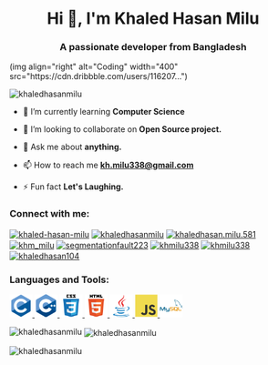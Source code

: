 <h1 align="center">Hi 👋, I'm Khaled Hasan Milu</h1>
<h3 align="center">A passionate developer from Bangladesh</h3>
(img align="right" alt="Coding" width="400" src="https://cdn.dribbble.com/users/116207...")
<p align="left"> <img src="https://komarev.com/ghpvc/?username=khaledhasanmilu&label=Profile%20views&color=0e75b6&style=flat" alt="khaledhasanmilu" /> </p>

- 🌱 I’m currently learning **Computer Science**

- 👯 I’m looking to collaborate on **Open Source project.**

- 💬 Ask me about **anything.**

- 📫 How to reach me **kh.milu338@gmail.com**

- ⚡ Fun fact **Let's Laughing.**

<h3 align="left">Connect with me:</h3>
<p align="left">
<a href="https://linkedin.com/in/khaled-hasan-milu" target="blank"><img align="center" src="https://raw.githubusercontent.com/rahuldkjain/github-profile-readme-generator/master/src/images/icons/Social/linked-in-alt.svg" alt="khaled-hasan-milu" height="30" width="40" /></a>
<a href="https://kaggle.com/khaledhasanmilu" target="blank"><img align="center" src="https://raw.githubusercontent.com/rahuldkjain/github-profile-readme-generator/master/src/images/icons/Social/kaggle.svg" alt="khaledhasanmilu" height="30" width="40" /></a>
<a href="https://fb.com/khaledhasan.milu.581" target="blank"><img align="center" src="https://raw.githubusercontent.com/rahuldkjain/github-profile-readme-generator/master/src/images/icons/Social/facebook.svg" alt="khaledhasan.milu.581" height="30" width="40" /></a>
<a href="https://instagram.com/khm_milu" target="blank"><img align="center" src="https://raw.githubusercontent.com/rahuldkjain/github-profile-readme-generator/master/src/images/icons/Social/instagram.svg" alt="khm_milu" height="30" width="40" /></a>
<a href="https://www.youtube.com/c/segmentationfault223" target="blank"><img align="center" src="https://raw.githubusercontent.com/rahuldkjain/github-profile-readme-generator/master/src/images/icons/Social/youtube.svg" alt="segmentationfault223" height="30" width="40" /></a>
<a href="https://www.codechef.com/users/khmilu338" target="blank"><img align="center" src="https://cdn.jsdelivr.net/npm/simple-icons@3.1.0/icons/codechef.svg" alt="khmilu338" height="30" width="40" /></a>
<a href="https://www.hackerrank.com/khmilu338" target="blank"><img align="center" src="https://raw.githubusercontent.com/rahuldkjain/github-profile-readme-generator/master/src/images/icons/Social/hackerrank.svg" alt="khmilu338" height="30" width="40" /></a>
<a href="https://codeforces.com/profile/khaledhasan104" target="blank"><img align="center" src="https://raw.githubusercontent.com/rahuldkjain/github-profile-readme-generator/master/src/images/icons/Social/codeforces.svg" alt="khaledhasan104" height="30" width="40" /></a>
</p>

<h3 align="left">Languages and Tools:</h3>
<p align="left"> <a href="https://www.cprogramming.com/" target="_blank" rel="noreferrer"> <img src="https://raw.githubusercontent.com/devicons/devicon/master/icons/c/c-original.svg" alt="c" width="40" height="40"/> </a> <a href="https://www.w3schools.com/cpp/" target="_blank" rel="noreferrer"> <img src="https://raw.githubusercontent.com/devicons/devicon/master/icons/cplusplus/cplusplus-original.svg" alt="cplusplus" width="40" height="40"/> </a> <a href="https://www.w3schools.com/css/" target="_blank" rel="noreferrer"> <img src="https://raw.githubusercontent.com/devicons/devicon/master/icons/css3/css3-original-wordmark.svg" alt="css3" width="40" height="40"/> </a> <a href="https://www.w3.org/html/" target="_blank" rel="noreferrer"> <img src="https://raw.githubusercontent.com/devicons/devicon/master/icons/html5/html5-original-wordmark.svg" alt="html5" width="40" height="40"/> </a> <a href="https://www.java.com" target="_blank" rel="noreferrer"> <img src="https://raw.githubusercontent.com/devicons/devicon/master/icons/java/java-original.svg" alt="java" width="40" height="40"/> </a> <a href="https://developer.mozilla.org/en-US/docs/Web/JavaScript" target="_blank" rel="noreferrer"> <img src="https://raw.githubusercontent.com/devicons/devicon/master/icons/javascript/javascript-original.svg" alt="javascript" width="40" height="40"/> </a> <a href="https://www.mysql.com/" target="_blank" rel="noreferrer"> <img src="https://raw.githubusercontent.com/devicons/devicon/master/icons/mysql/mysql-original-wordmark.svg" alt="mysql" width="40" height="40"/> </a> </p>

<p><img align="left" src="https://github-readme-stats.vercel.app/api/top-langs?username=khaledhasanmilu&show_icons=true&locale=en&layout=compact" alt="khaledhasanmilu" /></p>

<p>&nbsp;<img align="center" src="https://github-readme-stats.vercel.app/api?username=khaledhasanmilu&show_icons=true&locale=en" alt="khaledhasanmilu" /></p>

<p><img align="center" src="https://github-readme-streak-stats.herokuapp.com/?user=khaledhasanmilu&" alt="khaledhasanmilu" /></p>
